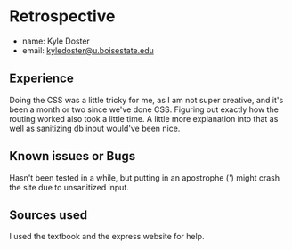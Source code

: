 # Retrospective

- name: Kyle Doster
- email: kyledoster@u.boisestate.edu

## Experience

Doing the CSS was a little tricky for me, as I am not super creative, and it's been a month or two since we've done CSS. Figuring out exactly how the routing worked also took a little time. A little more explanation into that as well as sanitizing db input would've been nice.

## Known issues or Bugs

Hasn't been tested in a while, but putting in an apostrophe (') might crash the site due to unsanitized input.

## Sources used

I used the textbook and the express website for help.
